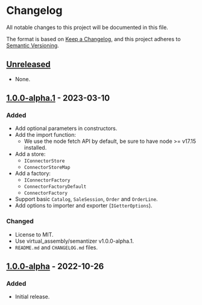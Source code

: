 # Changelog

All notable changes to this project will be documented in this file.

The format is based on [Keep a Changelog](https://keepachangelog.com/en/1.0.0/),
and this project adheres to [Semantic Versioning](https://semver.org/spec/v2.0.0.html).

## [Unreleased]

- None.

## [1.0.0-alpha.1] - 2023-03-10

### Added

- Add optional parameters in constructors.
- Add the import function:
  - We use the node fetch API by default, be sure to have node >= v17.15 installed. 
- Add a store:
  - `IConnectorStore`
  - `ConnectorStoreMap`
- Add a factory:
  - `IConnectorFactory`
  - `ConnectorFactoryDefault`
  - `ConnectorFactory`
- Support basic `Catalog`, `SaleSession`, `Order` and `OrderLine`.
- Add options to importer and exporter (`IGetterOptions`).

### Changed

- License to MIT.
- Use virtual_assembly/semantizer v1.0.0-alpha.1.
- `README.md` and `CHANGELOG.md` files.

## [1.0.0-alpha] - 2022-10-26

### Added

- Initial release.

[unreleased]: https://github.com/datafoodconsortium/connector-typescript/compare/v1.0.0-alpha.1...HEAD
[1.0.0-alpha.1]: https://github.com/datafoodconsortium/connector-typescript/compare/v1.0.0-alpha...v1.0.0-alpha.1
[1.0.0-alpha]: https://github.com/datafoodconsortium/connector-typescript/releases/tag/v1.0.0-alpha
